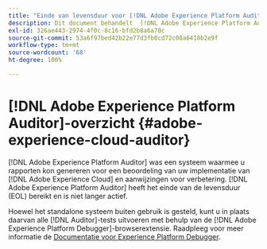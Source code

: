 ```yaml
---
title: "Einde van levensduur voor [!DNL Adobe Experience Platform Auditor]"
description: Dit document behandelt  [!DNL Adobe Experience Platform Auditor]  en zijn opvolgers.
exl-id: 326ae443-2974-4f0c-8c16-bfd2b8a6a70c
source-git-commit: 53a6f97bed42b22e77d3fb0cd72c08a6418b2e9f
workflow-type: tm+mt
source-wordcount: '68'
ht-degree: 100%

---
```


# [!DNL Adobe Experience Platform Auditor]-overzicht {#adobe-experience-cloud-auditor}

[!DNL Adobe Experience Platform Auditor] was een systeem waarmee u rapporten kon genereren voor een beoordeling van uw implementatie van [!DNL Adobe Experience Cloud] en aanwijzingen voor verbetering. [!DNL Adobe Experience Platform Auditor] heeft het einde van de levensduur (EOL) bereikt en is niet langer actief.

Hoewel het standalone systeem buiten gebruik is gesteld, kunt u in plaats daarvan alle [!DNL Auditor]-tests uitvoeren met behulp van de [!DNL Adobe Experience Platform Debugger]-browserextensie. Raadpleeg voor meer informatie de [Documentatie voor Experience Platform Debugger](https://experienceleague.adobe.com/docs/debugger/using-v2/experience-cloud-debugger.html?lang=nl).
